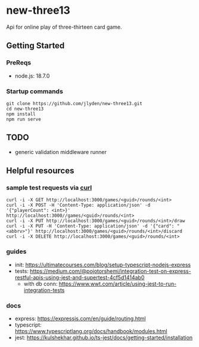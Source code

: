 # new-three13
Api for online play of three-thirteen card game.

## Getting Started
### PreReqs
* node.js: 18.7.0

### Startup commands
```
git clone https://github.com/jlyden/new-three13.git
cd new-three13
npm install
npm run serve
```

## TODO
* generic validation middleware runner

## Helpful resources
### sample test requests via [curl](https://curl.se/)
```
curl -i -X GET http://localhost:3000/games/<guid>/rounds/<int>
curl -i -X POST -H 'Content-Type: application/json' -d '{"playerCount": <int>}' http://localhost:3000//games/<guid>/rounds/<int>
curl -i -X PUT http://localhost:3000/games/<guid>/rounds/<int>/draw
curl -i -X PUT -H 'Content-Type: application/json' -d '{"card": "<abbrv>"}' http://localhost:3000/games/<guid>/rounds/<int>/discard
curl -i -X DELETE http://localhost:3000/games/<guid>/rounds/<int>
```

### guides
* init: https://ultimatecourses.com/blog/setup-typescript-nodejs-express
* tests: https://medium.com/@pojotorshemi/integration-test-on-express-restful-apis-using-jest-and-supertest-4cf5d1414ab0
  * with db conn: https://www.wwt.com/article/using-jest-to-run-integration-tests

### docs
* express: https://expressjs.com/en/guide/routing.html
* typescript: https://www.typescriptlang.org/docs/handbook/modules.html
* jest: https://kulshekhar.github.io/ts-jest/docs/getting-started/installation